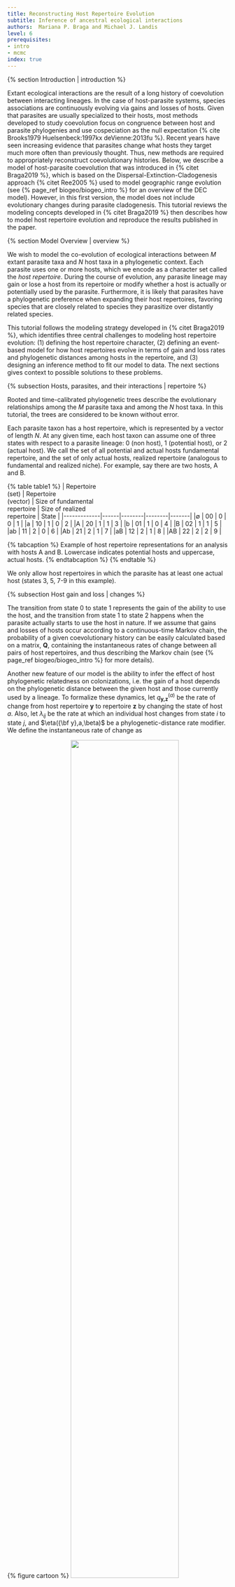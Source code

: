 ```yaml
---
title: Reconstructing Host Repertoire Evolution
subtitle: Inference of ancestral ecological interactions
authors:  Mariana P. Braga and Michael J. Landis
level: 6
prerequisites:
- intro
- mcmc
index: true 
---
```


{% section Introduction | introduction %}

Extant ecological interactions are the result of a long history of coevolution between interacting lineages. In the case of host-parasite systems, species associations are continuously evolving via gains and losses of hosts. Given that parasites are usually specialized to their hosts, most methods developed to study coevolution focus on congruence between host and parasite phylogenies and use cospeciation as the null expectation {% cite Brooks1979 Huelsenbeck:1997kx deVienne:2013fu %}. Recent years have seen increasing evidence that parasites change what hosts they target much more often than previously thought. Thus, new methods are required to appropriately reconstruct coevolutionary histories. Below, we describe a model of host-parasite coevolution that was introduced in {% citet Braga2019 %}, which is based on the Dispersal-Extinction-Cladogenesis approach {% citet Ree2005 %} used to model geographic range evolution (see {% page_ref biogeo/biogeo_intro %} for an overview of the DEC model). However, in this first version, the model does not include evolutionary changes during parasite cladogenesis. This tutorial reviews the modeling concepts developed in {% citet Braga2019 %} then describes how to model host repertoire evolution and reproduce the results published in the paper.


{% section Model Overview | overview %}

We wish to model the co-evolution of ecological interactions between *M* extant parasite taxa and *N* host taxa in a phylogenetic context. Each parasite uses one or more hosts, which we encode as a character set called the *host repertoire*. During the course of evolution, any parasite lineage may gain or lose a host from its repertoire or modify whether a host is actually or potentially used by the parasite. Furthermore, it is likely that parasites have a phylogenetic preference when expanding their host repertoires, favoring species that are closely related to species they parasitize over distantly related species.

This tutorial follows the modeling strategy developed in {% citet Braga2019 %}, which identifies three central challenges to modeling host repertoire evolution: (1) defining the host repertoire character, (2) defining an event-based model for how host repertoires evolve in terms of gain and loss rates and phylogenetic distances among hosts in the repertoire, and (3) designing an inference method to fit our model to data. The next sections gives context to possible solutions to these problems.


{% subsection Hosts, parasites, and their interactions | repertoire %}

Rooted and time-calibrated phylogenetic trees describe the evolutionary relationships among the *M* parasite taxa and among the *N* host taxa. In this tutorial, the trees are considered to be known without error.

Each parasite taxon has a host repertoire, which is represented by a vector of length *N*. At any given time, each host taxon can assume one of three states with respect to a parasite lineage: 0 (non host), 1 (potential host), or 2 (actual host).  We call the set of all potential and actual hosts fundamental repertoire, and the set of only actual hosts, realized repertoire (analogous to fundamental and realized niche). For example, say there are two hosts, A and B. 


{% table table1 %}
  |  Repertoire<br>(set) | Repertoire<br>(vector) | Size of fundamental<br>repertoire | Size of realized<br>repertoire | State |
  |-------------|------|--------|--------|-------|
  |$\emptyset$  |  00  |    0   |   0    |   1   |
  |a            |  10  |    1   |   0    |   2   |
  |A            |  20  |    1   |   1    |   3   |
  |b            |  01  |    1   |   0    |   4   |
  |B            |  02  |    1   |   1    |   5   |
  |ab           |  11  |    2   |   0    |   6   |
  |Ab           |  21  |    2   |   1    |   7   |
  |aB           |  12  |    2   |   1    |   8   |
  |AB           |  22  |    2   |   2    |   9   |

{% tabcaption %}
  Example of host repertoire representations for an analysis with hosts A and B. Lowercase indicates potential hosts and uppercase, actual hosts. 
{% endtabcaption %}
{% endtable %}

We only allow host repertoires in which the parasite has at least one actual host (states 3, 5, 7-9 in this example).

{% subsection Host gain and loss | changes %}

The transition from state 0 to state 1 represents the gain of the ability to use the host, and the transition from state 1 to state 2 happens when the parasite actually starts to use the host in nature. If we assume that gains and losses of hosts occur according to a continuous-time Markov chain, the probability of a given coevolutionary history can be easily calculated based on a matrix, **Q**, containing the instantaneous rates of change between all pairs of host repertoires, and thus describing the Markov chain (see {% page_ref biogeo/biogeo_intro %} for more details).

Another new feature of our model is the ability to infer the effect of host phylogenetic relatedness on colonizations, i.e. the gain of a host depends on the phylogenetic distance between the given host and those currently used by a lineage. To formalize these dynamics, let *q*<sub>**y,z**</sub><sup>($a$)</sup> be the rate of change from host repertoire **y** to repertoire **z** by changing the state of host *a*. Also, let $\lambda_{ij}$ be the rate at which an individual host changes from state $i$ to state $j$, and $\eta({\bf y},a,\beta)$ be a phylogenetic-distance rate modifier. We define the instantaneous rate of change as

{% figure cartoon %}
<img src="figures/Qmatrix.png" width="70%">
{% endfigure %}

and the phylogenetic-distance rate modifier function as

$$\begin{aligned}
    \eta({\bf y},a,\beta) = e^{-\beta d/\overline{d}},    
\end{aligned}$$

where $\beta$ controls the effect of $d$, the average pairwise phylogenetic distance between the new host, $a$, and the hosts currently occupied in **y**; and $\overline{d}$ is the average phylogenetic distance between all pairs of hosts. Pairwise phylogenetic distance is defined as the sum of branch lengths separating two leaf nodes.

{% figure cartoon %}
<img src="figures/hr_evolution.png" width="60%">
{% figcaption %}
Cartoon of the model of host repertoire evolution within a parasite lineage. Parasites can have potential (lowercase) or actual (uppercase) interactions with host lineages A, B, and C, whose phylogeny is known (*left*). For example, the parasite begins with the host repertoire bC, which corresponds to the vector 012 (see `Table 1`). Time proceeds from left to right. Only anagenetic events are modeled, *i.e.* repertoires are identically inherited during cladogenesis. In this example, a repertoire of three hosts changes along a branch of the parasite tree. Gain rates are multiplied by the phylogenetic-distance rate modifier function, $\eta$, using the host phylogeny.
{% endfigcaption %}
{% endfigure %}

Let's calculate the instantaneous rate for the second gain event in **Figure 1** for two different values of $\beta$. Say $\mu = 0.5$, $\lambda_{12} = 0.2$, $d_{\bf AC}=10$ and $\overline{d}=8$. In this case, 

$$\begin{aligned}
  q_{\bf aC,AC} = q_{102,202} = 0.5 \times 0.2 \times e^{-1.25\beta}
\end{aligned}$$

If $\beta = 0$,  $q_{102,202} = 0.5 \times 0.2 \times 1 = 0.1$. 

Whereas if $\beta = 2$,  $q_{102,202} = 0.5 \times 0.2 \times 0.28 = 0.028$. 

What about the rate of gain of **b**? Calculate $q_{002,012}$ for $\beta = 0$ and $\beta =1$, given that $d_{\bf BC}=4$ and $\lambda_{01} = 0.1$.



{% section Dataset - Butterfly-plant interactions %}

In this tutorial, we will go through the inference of host repertoire evolution in Nymphalini butterflies conducted in {% citet Braga2019 %}. The data set includes 34 butterflies species and plants from 25 angiosperm families. For each butterfly species, host plants used in nature were coded as *actual hosts*, plants that are not used in nature, but there's evidence that the larvae can feed on were coded as *potential hosts*, and those plants that the larvae do not eat were coded as *non hosts*. 

{% figure nymphalini %}
<img src="figures/extant_net_phylos.png" width="50%">
{% figcaption %}
Interactions between Nymphalini butterflies (rows) and their Angiosperm host plants (columns). Black squares represent actual interactions and grey squares, potential interactions.
{% endfigcaption %}
{% endfigure %}


> ## Download data
> We have provided data and script files for this tutorial (see top of the page)
> 
> Once you have downloaded the zip file by clicking on the arrow above,
> unzip that and navigate inside of that directory.
> This directory should be called `revbayes_host_rep`
>
> Once inside, you should see two directories: `data` and `scripts`
>
> Once you have all of the files, open RevBayes and ensure that your working directory 
> is the top directory above the `data` folder (e.g., `revbayes_host_rep`).
{:.info}

In this tutorial we are going to perform the analysis with two different host trees: the time-calibrated tree (`angio_25tips_time.phy`), and a tree where all branch lengths were set to 1 (`angio_25tips_bl1.phy`). This is because we wanted to test if cladogenetic distances and anagenetic distances between host families have different effects on host colonization. Note that the columns in the nexus file containing the interaction data are ordered by the 

{% section Analysis - Butterfly-plant interactions %}

Now, let's begin.

First, create file management variables for input

    phy_host_fn = "data/angio_25tips_time.phy"
    phy_parasite_fn = "data/Nymphalini.phy"
    dat_parasite_fn = "data/interaction_matrix.nex"

then read in our character data

    dat_parasite <- readDiscreteCharacterData(dat_parasite_fn)
    
For this tutorial we'll assume we know the host and parasite phylogenies without error. Note that our host repertoire inference method uses a root branch length to estimate the stationary probabilities at the root node. Our parasite tree file (`Nymphalini.phy`) is modified to have a branch length assigned to the root node. If you provide a tree without a root branch length, the software will consider it to be the same length as the tree height. 

    phy_parasite <- readTrees(phy_parasite_fn)[1]
    
Here is where you can change the host tree to `angio_25tips_bl1.phy` when you repeat the analysis
 
    phy_host <- readTrees(phy_host_fn)[1]

Retrieve dataset dimensions

    n_host_tips <- phy_host.ntips()
    n_host_branches <- 2 * n_host_tips - 2
    n_parasite_branches <- 2 * phy_parasite.ntips() - 2
    n_sites <- dat_parasite.nchar()

Add more information to the name of output files

	out_str = "out.time"
	out_fn = "output/" + out_str    

We need to create vectors of *moves* and *monitors* to later inform how our Markov chain Monte Carlo (MCMC) analysis needs to propose and sample new model parameters and host repertoire histories. Also, we use monitors to record the information we want to use

    moves = VectorMoves()
    monitors = VectorMonitors()

Next, we'll build the transition rate matrix for the model. In this example, the rate matrix requires four rates: two gain rates (0->1 and 1->2) and two loss rates (1->0 and 2->1). 

First, create a vector containing all transition rates and assign it a move

    switch_rates_pos ~ dnDirichlet( [1,1,1,1] )
    moves.append( mvSimplex(switch_rates_pos, alpha=10, weight=2, tune=false) )

We'll now create a set of deterministic nodes to help us map our simplex of transition rates onto specific host gain and loss events

    switch_rate_0_to_1 := switch_rates_pos[1]
    switch_rate_0_to_2 := 0.
    switch_rate_1_to_0 := switch_rates_pos[2]
    switch_rate_1_to_2 := switch_rates_pos[3]
    switch_rate_2_to_0 := 0.
    switch_rate_2_to_1 := switch_rates_pos[4]

Next, we assemble our named rate variables into a vector

    switch_rates := v( switch_rate_0_to_1, switch_rate_0_to_2, switch_rate_1_to_0, switch_rate_1_to_2, switch_rate_2_to_0, switch_rate_2_to_1 )

We then construct a rate matrix for three states (0: non-host, 1: potential host, 2: actual host) using our vector of named rates. We found that the MCMC mixes better when the Q matrix is not rescaled such that the expected number of events per unit time per character is 1 (`rescaled=false`)

    Q_char := fnFreeK( transition_rates=switch_rates, rescaled=false )

Note that `Q_char` is a rate matrix for a single character, which would define the rates of host repertoire evolution if all hosts were gained and lost at rates independent of what other hosts were in the repertoire.
To let host gain and loss rates be modified by other hosts in the repertoire, we must define how host usage evolves interdependently using a rate modifier function.
In this analysis, we wish to model how the average phylogenetic distance between a new possible host and currently parasitized hosts might increase or decrease the rate of that host gain event.

To this end, we now create the phylogenetic distance rate modifier function (effect of host phylogeny on gain rate). First, we define a parameter (`beta`) that defines how influential phylogenetic distances should be on host repertoire evolution. The `beta` parameter is a vector with two values: the first for the gain 0->1 and the second for 1->2. In this tutorial, we assume they are equal

    beta[1] ~ dnExp(1)
    beta[2] := beta[1]

Because the value of `beta[2]` is determined to be equal to `beta[1]`, we only need to create a single move to update `beta[1]`

    moves.append( mvScale( beta[1], weight=1 ) )

Next, we pass our `beta` parameter into a special function called `fnHostSwitchRateModifier` that rescales the host gain rate accordingly

    rate_modifiers[1] := fnHostSwitchRateModifier(tree=phy_host, gainScale=beta)

Now we can build the rate matrix for all characters (= number of hosts) based on the gain and loss rates and the phylogenetic distance rate modifier  

    Q_host := fnRateGeneratorSequence(Q=Q_char,
                                      numChars=n_host_tips,
                                      rateModifiers=rate_modifiers)
    
We then rescale all rates in $\lambda$ with $\mu$. We refer to $\mu$ as the maximum rate (or rate, for short) of host repertoire evolution, since $0 \leq \mu \lambda_{ij} \leq \mu$.

    mu ~ dnExp(10)
    moves.append( mvScale(mu, weight=2) )

Next, set uniform subroot state priors over the states (0,1,2). The subroot is the start of the branch leading to the root node.

    rf_host <- simplex(1,1,1)



We have fully specified all of the parameters of our phylogenetic model. Our model components are then encapsulated in a distribution called the *phylogenetic continuous-time Markov chain for data-augmented character sequences*, and we use the `dnPhyloCTMCDASequence` constructor function to create this node. This distribution is similar to dnPhyloCTMC except specialized to use data-augmented histories under the non-iid model to integrate over coevolutionary histories. For more details on how this distribution computes the probability of a specific coevolutionary history, see {% citet Braga2019 %}.

    m_host ~ dnPhyloCTMCDASequence(tree=phy_parasite,
                                   Q=Q_host,
                                   branchRates=mu,
                                   rootFrequencies=rf_host,
                                   nSites=n_host_tips,
                                   type="Standard")

Once the `PhyloCTMCDASequence` variable has been created, we can attach our observed host repertoires (interaction matrix) to the tip nodes in the parasite tree
   
    m_host.clamp(dat_parasite)


    
Let's add the remaining moves to update the character histories. These moves share several arguments to configure how they update histories. `ctmc` and `qmap_seq` indicate which model variables are relevant to the move. The `lambda` argument assigns the probability of proposing a new history for any individual character, e.g. if `lambda=0.2`and `n_host_tips` equals 25, then we would expect the move to propose 5 new host interaction histories per update. The `graph` argument specifies whether the move performs on a single branch (`graph="branch"`) or on a single node and its three incident branches (`graph="node"`). The `proposal` argument controls which MCMC proposal algorithm we use to sample and propose new branch histories; in our case, we use the rejection sampling algorithm of {% citet Nielsen2002 %} (`proposal="rejection"`). Finally, the `weight` argument controls the relative number of times that move is sampled per MCMC iteration. 
First we create a move to update character histories along a random branch
    
    moves.append( mvCharacterHistory(ctmc=m_host,
                                     qmap_seq=Q_host,
                                     lambda=0.2,
                                     graph="branch",
                                     proposal="rejection",
                                     weight=n_parasite_branches*2) )
 
Then, we create a move to update the character histories for a random node and the three incident branches 
 
    moves.append( mvCharacterHistory(ctmc=m_host,
                                     qmap_seq=Q_host,
                                     lambda=0.2,
                                     graph="node",
                                     proposal="rejection",
                                     weight=n_parasite_branches) )

    
    
Before we can start the analysis, we need to define the number of generations and the sampling frequency of the MCMC
   
    n_gen = 1e6
    sample_freq = 50
    
We also need to set up a vector of *monitors* to record the states of our Markov chain. All the monitor functions start with `mn`. First, we will initialize the screen monitor that will report the states of specified variables to the screen. This monitor mostly helps us see the progress of the MCMC run.

    monitors.append( mnScreen(mu, beta, printgen=sample_freq) )


Then we create a new monitor variable that will output the states for all model parameters when passed into a MCMC function.

    monitors.append( mnModel(printgen=sample_freq, filename=out_fn + ".log") )


The `mnFile` monitor will record the states for only the parameters passed in as arguments. We use this monitor to output the parasite tree, even though the parasite tree value remains constant. This is useful for mapping the indices of internal nodes onto the tree. These indices will also be used in the next monitor, which outputs all sampled coevolutionary histories  

    monitors.append( mnFile( phy_parasite, filename=out_fn + ".tre", printgen=sample_freq) )
    monitors.append( mnCharacterHistorySummary( filename=out_fn + ".history.txt",
                                                ctmc=m_host,
                                                tree=phy_parasite,
                                                printgen=sample_freq ) )
    
    
Finally, we wrap the entire model in a single object. To do this, we only need to give the `model()` function a single node and it will find all of the other nodes in the model
    
    model = model(m_host)
 

Create MCMC object from the model, moves, and monitors variables.  
    
    ch = mcmc(model, monitors, moves)
    
Then run the MCMC analysis, which will sample parameter values and character histories in proportion to their posterior probability

    ch.run(n_gen)
    

Now you can repeat the analysis using the host tree `angio_25tips_bl1.phy`. Remember to change the output file name!


{% section Results | results %}

You can use the output files `out.time.log` and `out.bl1.log` to plot the posterior distributions for the four transition rates, the overall clock, and the phylogenetic distance rate modifier. We can examine the log files in the program [**Tracer**](http://beast.community/tracer). Once you open this program, you can open the log files using the "File > Import Tracer File" option, navigate to the directory in which you ran the analysis and select the relevant log file. Or you can simply drag and drop the files into "Trace Files" (the empty white box on the upper left of the program).

Take a look at the output obtained for the analysis with the time-calibrated host tree (`out.time.log`) and with the host tree with branch lengths set to 1 (`out.bl1.log`). Let's focus on the posterior distributions of $\beta$.

{% figure ancestral-plot %}
<img src="figures/tracer.png" width="80%">
{% figcaption %}
Marginal density in Tracer. The left-hand window provides mean and ESS of the chain. The right-hand window shows the distribution of samples. 
{% endfigcaption %}
{% endfigure %}

> ## Discussion point
> As we have seen above, we estimate different values of $\beta$ when using different host trees. Which host tree has a stronger effect on host gains? What does that mean in terms of evolution of plant traits that are used by the butterflies?
{:.info}


Now let's move on to ancestral state reconstruction. To get the ancestral states, use the R script [ancestral_states.R](scripts/ancestral_states.R). This script produces a dataframe containing the posterior probability of potential and actual interactions between hosts and parasites (internal nodes in the parasite phylogeny). With that information, you can generate a figure like the one below.

{% figure ancestral-plot %}
<img src="figures/anc_state_nymp.png" width="60%">
{% figcaption %}
Ancestral state reconstruction of host repertoire across the Nymphalini phylogeny. Each square color represents one interaction with a given host family (only interactions with >90% posterior probability). Some parasite nodes don't display an ancestral state because no host interaction was estimated with probability higher than 90%. The x-axis shows time before present in millions of years. 
{% endfigcaption %}
{% endfigure %}



